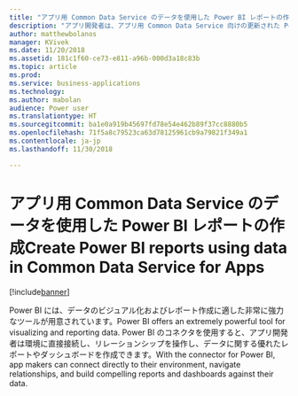 ```yaml
---
title: "アプリ用 Common Data Service のデータを使用した Power BI レポートの作成"
description: "アプリ開発者は、アプリ用 Common Data Service 向けの更新された Power BI コネクタを使用して Power BI デスクトップでレポートを作成できます。"
author: matthewbolanos
manager: KVivek
ms.date: 11/20/2018
ms.assetid: 181c1f60-ce73-e811-a96b-000d3a18c83b
ms.topic: article
ms.prod: 
ms.service: business-applications
ms.technology: 
ms.author: mabolan
audience: Power user
ms.translationtype: HT
ms.sourcegitcommit: ba1e0a919b45697fd78e54e462b89f37cc8880b5
ms.openlocfilehash: 71f5a8c79523ca63d78125961cb9a79821f349a1
ms.contentlocale: ja-jp
ms.lasthandoff: 11/30/2018

---
```

# <a name="create-power-bi-reports-using-data-in-common-data-service-for-apps"></a><span data-ttu-id="f1638-103">アプリ用 Common Data Service のデータを使用した Power BI レポートの作成</span><span class="sxs-lookup"><span data-stu-id="f1638-103">Create Power BI reports using data in Common Data Service for Apps</span></span>


[!include[banner](../../includes/banner.md)]

<span data-ttu-id="f1638-104">Power BI には、データのビジュアル化およびレポート作成に適した非常に強力なツールが用意されています。</span><span class="sxs-lookup"><span data-stu-id="f1638-104">Power BI offers an extremely powerful tool for visualizing and reporting data.</span></span> <span data-ttu-id="f1638-105">Power BI のコネクタを使用すると、アプリ開発者は環境に直接接続し、リレーションシップを操作し、データに関する優れたレポートやダッシュボードを作成できます。</span><span class="sxs-lookup"><span data-stu-id="f1638-105">With the connector for Power BI, app makers can connect directly to their environment, navigate relationships, and build compelling reports and dashboards against their data.</span></span>

